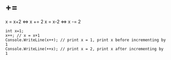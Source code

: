 # += 
x = x+2   <=>   x += 2
x = x-2    <=>   x -= 2

```CSharp
int x=1;
x++; // x = x+1
Console.WriteLine(x++); // print x = 1, print x before incrementing by 1
Console.WriteLine(++x); // print x = 2, print x after incrementing by 1
```
